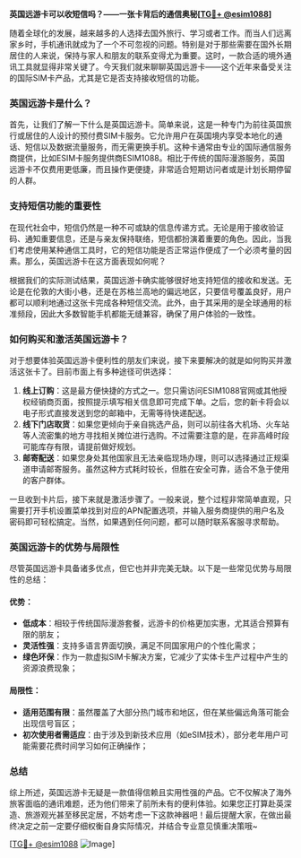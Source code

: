 **英国远游卡可以收短信吗？——一张卡背后的通信奥秘[[TG💪+ @esim1088](https://t.me/s/esim1088)]**

随着全球化的发展，越来越多的人选择去国外旅行、学习或者工作。而当人们远离家乡时，手机通讯就成为了一个不可忽视的问题。特别是对于那些需要在国外长期居住的人来说，保持与家人和朋友的联系变得尤为重要。这时，一款合适的境外通讯工具就显得非常关键了。今天我们就来聊聊英国远游卡——这个近年来备受关注的国际SIM卡产品，尤其是它是否支持接收短信的功能。

### 英国远游卡是什么？

首先，让我们了解一下什么是英国远游卡。简单来说，这是一种专门为前往英国旅行或居住的人设计的预付费SIM卡服务。它允许用户在英国境内享受本地化的通话、短信以及数据流量服务，而无需更换手机。这种卡通常由专业的国际通信服务商提供，比如ESIM卡服务提供商ESIM1088。相比于传统的国际漫游服务，英国远游卡不仅费用更低廉，而且操作更便捷，非常适合短期访问者或是计划长期停留的人群。

### 支持短信功能的重要性

在现代社会中，短信仍然是一种不可或缺的信息传递方式。无论是用于接收验证码、通知重要信息，还是与亲友保持联络，短信都扮演着重要的角色。因此，当我们考虑使用某种通信工具时，它的短信功能是否正常运作便成了一个必须考量的因素。那么，英国远游卡在这方面表现如何呢？

根据我们的实际测试结果，英国远游卡确实能够很好地支持短信的接收和发送。无论是在伦敦的大街小巷，还是在苏格兰高地的偏远地区，只要信号覆盖良好，用户都可以顺利地通过这张卡完成各种短信交流。此外，由于其采用的是全球通用的标准频段，因此大多数智能手机都能无缝兼容，确保了用户体验的一致性。

### 如何购买和激活英国远游卡？

对于想要体验英国远游卡便利性的朋友们来说，接下来要解决的就是如何购买并激活这张卡了。目前市面上有多种途径可供选择：

1. **线上订购**：这是最方便快捷的方式之一。您只需访问ESIM1088官网或其他授权经销商页面，按照提示填写相关信息即可完成下单。之后，您的新卡将会以电子形式直接发送到您的邮箱中，无需等待快递配送。
2. **线下门店取货**：如果您更倾向于亲自挑选产品，则可以前往各大机场、火车站等人流密集的地方寻找相关摊位进行选购。不过需要注意的是，在非高峰时段可能库存有限，请提前做好规划。
3. **邮寄配送**：如果您身处其他国家且无法亲临现场办理，则可以选择通过正规渠道申请邮寄服务。虽然这种方式耗时较长，但胜在安全可靠，适合不急于使用的客户群体。

一旦收到卡片后，接下来就是激活步骤了。一般来说，整个过程非常简单直观，只需要打开手机设置菜单找到对应的APN配置选项，并输入服务商提供的用户名及密码即可轻松搞定。当然，如果遇到任何问题，都可以随时联系客服寻求帮助。

### 英国远游卡的优势与局限性

尽管英国远游卡具备诸多优点，但它也并非完美无缺。以下是一些常见优势与局限性的总结：

#### 优势：
- **低成本**：相较于传统国际漫游套餐，远游卡的价格更加实惠，尤其适合预算有限的朋友；
- **灵活性强**：支持多语言界面切换，满足不同国家用户的个性化需求；
- **绿色环保**：作为一款虚拟SIM卡解决方案，它减少了实体卡生产过程中产生的资源浪费现象；

#### 局限性：
- **适用范围有限**：虽然覆盖了大部分热门城市和地区，但在某些偏远角落可能会出现信号盲区；
- **初次使用者需适应**：由于涉及到新技术应用（如eSIM技术），部分老年用户可能需要花费时间学习如何正确操作；

### 总结

综上所述，英国远游卡无疑是一款值得信赖且实用性强的产品。它不仅解决了海外旅客面临的通讯难题，还为他们带来了前所未有的便利体验。如果您正打算赴英深造、旅游观光甚至移民定居，不妨考虑一下这款神器吧！最后提醒大家，在做出最终决定之前一定要仔细权衡自身实际情况，并结合专业意见慎重决策哦~

[[TG💪+ @esim1088](https://t.me/s/esim1088) ![Image](https://i.postimg.cc/4NQfJmqS/Snipaste-2025-05-13-00-14-12.png)]